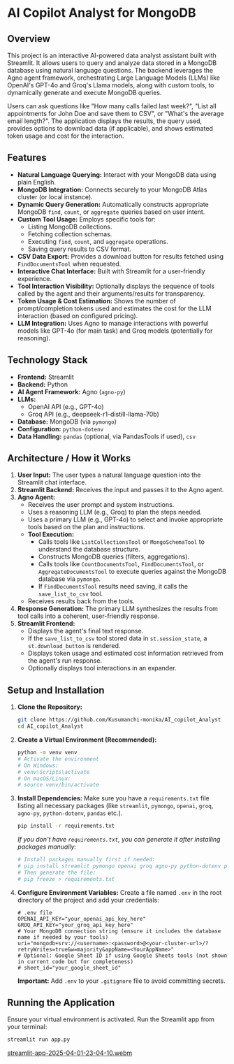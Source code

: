 # AI Copilot Analyst for MongoDB

## Overview

This project is an interactive AI-powered data analyst assistant built with Streamlit. It allows users to query and analyze data stored in a MongoDB database using natural language questions. The backend leverages the Agno agent framework, orchestrating Large Language Models (LLMs) like OpenAI's GPT-4o and Groq's Llama models, along with custom tools, to dynamically generate and execute MongoDB queries.

Users can ask questions like "How many calls failed last week?", "List all appointments for John Doe and save them to CSV", or "What's the average email length?". The application displays the results, the query used, provides options to download data (if applicable), and shows estimated token usage and cost for the interaction.

## Features

*   **Natural Language Querying:** Interact with your MongoDB data using plain English.
*   **MongoDB Integration:** Connects securely to your MongoDB Atlas cluster (or local instance).
*   **Dynamic Query Generation:** Automatically constructs appropriate MongoDB `find`, `count`, or `aggregate` queries based on user intent.
*   **Custom Tool Usage:** Employs specific tools for:
    *   Listing MongoDB collections.
    *   Fetching collection schemas.
    *   Executing `find`, `count`, and `aggregate` operations.
    *   Saving query results to CSV format.
*   **CSV Data Export:** Provides a download button for results fetched using `FindDocumentsTool` when requested.
*   **Interactive Chat Interface:** Built with Streamlit for a user-friendly experience.
*   **Tool Interaction Visibility:** Optionally displays the sequence of tools called by the agent and their arguments/results for transparency.
*   **Token Usage & Cost Estimation:** Shows the number of prompt/completion tokens used and estimates the cost for the LLM interaction (based on configured pricing).
*   **LLM Integration:** Uses Agno to manage interactions with powerful models like GPT-4o (for main task) and Groq models (potentially for reasoning).

## Technology Stack

*   **Frontend:** Streamlit
*   **Backend:** Python
*   **AI Agent Framework:** Agno (`agno-py`)
*   **LLMs:**
    *   OpenAI API (e.g., GPT-4o)
    *   Groq API (e.g., deepseek-r1-distill-llama-70b)
*   **Database:** MongoDB (via `pymongo`)
*   **Configuration:** `python-dotenv`
*   **Data Handling:** `pandas` (optional, via PandasTools if used), `csv`

## Architecture / How it Works

1.  **User Input:** The user types a natural language question into the Streamlit chat interface.
2.  **Streamlit Backend:** Receives the input and passes it to the Agno agent.
3.  **Agno Agent:**
    *   Receives the user prompt and system instructions.
    *   Uses a reasoning LLM (e.g., Groq) to plan the steps needed.
    *   Uses a primary LLM (e.g., GPT-4o) to select and invoke appropriate tools based on the plan and instructions.
    *   **Tool Execution:**
        *   Calls tools like `ListCollectionsTool` or `MongoSchemaTool` to understand the database structure.
        *   Constructs MongoDB queries (filters, aggregations).
        *   Calls tools like `CountDocumentsTool`, `FindDocumentsTool`, or `AggregateDocumentsTool` to execute queries against the MongoDB database via `pymongo`.
        *   If `FindDocumentsTool` results need saving, it calls the `save_list_to_csv` tool.
    *   Receives results back from the tools.
4.  **Response Generation:** The primary LLM synthesizes the results from tool calls into a coherent, user-friendly response.
5.  **Streamlit Frontend:**
    *   Displays the agent's final text response.
    *   If the `save_list_to_csv` tool stored data in `st.session_state`, a `st.download_button` is rendered.
    *   Displays token usage and estimated cost information retrieved from the agent's run response.
    *   Optionally displays tool interactions in an expander.

## Setup and Installation

1.  **Clone the Repository:**
    ```bash
    git clone https://github.com/Kusumanchi-monika/AI_copilot_Analyst
    cd AI_copilot_Analyst
    ```

2.  **Create a Virtual Environment (Recommended):**
    ```bash
    python -m venv venv
    # Activate the environment
    # On Windows:
    # venv\Scripts\activate
    # On macOS/Linux:
    # source venv/bin/activate
    ```

3.  **Install Dependencies:**
    Make sure you have a `requirements.txt` file listing all necessary packages (like `streamlit`, `pymongo`, `openai`, `groq`, `agno-py`, `python-dotenv`, `pandas` etc.).
    ```bash
    pip install -r requirements.txt
    ```
    *If you don't have `requirements.txt`, you can generate it after installing packages manually:*
    ```bash
    # Install packages manually first if needed:
    # pip install streamlit pymongo openai groq agno-py python-dotenv pandas "pymongo[srv]" # Add others as needed
    # Then generate the file:
    # pip freeze > requirements.txt
    ```

4.  **Configure Environment Variables:**
    Create a file named `.env` in the root directory of the project and add your credentials:
    ```dotenv
    # .env file
    OPENAI_API_KEY="your_openai_api_key_here"
    GROQ_API_KEY="your_groq_api_key_here"
    # Your MongoDB connection string (ensure it includes the database name if needed by your tools)
    uri="mongodb+srv://<username>:<password>@<your-cluster-url>/?retryWrites=true&w=majority&appName=<YourAppName>"
    # Optional: Google Sheet ID if using Google Sheets tools (not shown in current code but for completeness)
    # sheet_id="your_google_sheet_id"
    ```
    **Important:** Add `.env` to your `.gitignore` file to avoid committing secrets.

## Running the Application

Ensure your virtual environment is activated. Run the Streamlit app from your terminal:

```bash
streamlit run app.py

```
[streamlit-app-2025-04-01-23-04-10.webm](https://github.com/user-attachments/assets/c93808bb-9005-4d3f-a6ef-e8602c97ea95)

